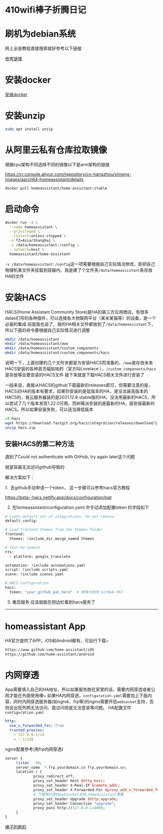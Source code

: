 # 410wifi棒子折腾日记

# 刷机为debian系统

网上全是教程直接搜索就好参考以下链接

<a href='https://blog.csdn.net/qq_44774198/article/details/129812022' target='_blank'>参考链接</a>

# 安装docker

<a href='https://www.runoob.com/docker/debian-docker-install.html' target='_blank'>安装docker</a>

# 安装unzip

```bash
sudo apt install unzip
```

# 从阿里云私有仓库拉取镜像

根据cpu架构不同选择不同的镜像以下是arm架构的链接

https://cr.console.aliyun.com/repository/cn-hangzhou/ximeng-images/aarch64-homeassistant/details

```bash
docker pull homeassistant/home-assistant:stable

```

# 启动命令

```bash
docker run -d \
  --name homeassistant \
  --privileged \
  --restart=unless-stopped \
  -e TZ=Asia/Shanghai \
  -v /data/homeassistant:/config \
  --network=host \
  homeassistant/home-assistant
```

`-v /data/homeassistant:/config`这一项需要根据自己实际情况修改，即把自己物理机某文件夹挂载到容器内，我是建了个文件夹`/data/homeassistant`来存放HA的文件

# 安装HACS

HACS(Home Assistant Community Store)是HA的第三方应用商店，有很多dalao们写的各种插件，可以连接各大物联网平台（某米某猫等）的设备，是一个必装的集成 前面我也说了，我的HA相关文件都放到了`/data/homeassistant`下，所以下面的命令要根据自己实际情况进行调整

```bash
mkdir /data/homeassistant
mkdir /data/homeassistant/www
mkdir /data/homeassistant/custom_components
mkdir /data/homeassistant/custom_components/hacs

```

说明一下，上面创建的几个文件夹都是为安装HACS而准备的，`/www`是存放未来HACS安装的各种首页磁贴啥的（官方叫Lovelace ），`/custom_components/hacs`是存放等会要安装的HACS文件 接下来就是下载HACS相关文件进行安装了

一般来说，直接从HACS的github下载最新的releases即可，但需要注意的是，HACS对HA的版本有要求，如果你安装的是低版本的HA，是没法装高版本的HACS的，我云服务器装的是2021.12.8 stable版的HA，没法用最新的HACS，所以尝试了几个版本发现1.22.0可用，而树莓派安装的是最新的HA，就安装最新的HACS。所以如果安装失败，可以适当降低版本

```bash
cd hacs
wget https://download.fastgit.org/hacs/integration/releases/download/1.22.0/hacs.zip
unzip hacs.zip

```

## 安装HACS的第二种方法

遇到了Could not authenticate with GitHub, try again later这个问题

就是容器无法访问github导致的

解决方案如下：

1.  去github手动申请一个token， 这一步骤可以参考hacs官方教程

https://beta--hacs.netlify.app/docs/configuration/pat

2. 在homeassistant/configuration.yaml 中手动添加配置token 的字段如下

```bash
# Loads default set of integrations. Do not remove.
default_config:

# Load frontend themes from the themes folder
frontend:
  themes: !include_dir_merge_named themes

# Text-to-speech
tts:
  - platform: google_translate

automation: !include automations.yaml
script: !include scripts.yaml
scene: !include scenes.yaml

# HACS Configuration
hacs:
  token: "your_github_pat_here"  # 替换为你的 GitHub PAT
```

3. 重启服务 应该就能在侧边栏看到hacs服务了

---

# **homeassistant App**

HA官方提供了APP，iOS和Android都有，可自行下载~

```bash
https://www.github.com/home-assistant/iOS
https://github.com/home-assistant/android

```

# 内网穿透

App需要填入自己的HA地址，所以如果服务跑在家里的话，需要内网穿透或者公网才能在外面使用噢~ 如果HA内网穿透，`configuration.yaml`需要加上下面内容，同时内网穿透服务器(如ngrok、frp等)的nginx需要开启`websocket`支持，否则会出现外网无法访问、能访问但是无法登录等问题。 HA配置文件`configuration.yaml`

```yaml
http:
  use_x_forwarded_for: True
  trusted_proxies:
    - 127.0.0.1/24
    - ::1/128
```

nginx配置参考(用frp内网穿透)

```perl
server {
     listen	  80;
     server_name  *.frp.yourdomain.cn frp.yourdomain.cn;
     location / {
             proxy_redirect off;
             proxy_set_header Host $http_host;
             proxy_set_header X-Real-IP $remote_addr;
             proxy_set_header X-Forwarded-For $proxy_add_x_forwarded_for;
             # 下面两行提供websocket支持,homeassistant需要
             proxy_set_header Upgrade $http_upgrade;
             proxy_set_header Connection "upgrade";
             proxy_pass http://127.0.0.1:8080;
     }
}
```

[棒子的刷机](https://www.notion.so/152884978dd88027be45d207651edb46?pvs=21)